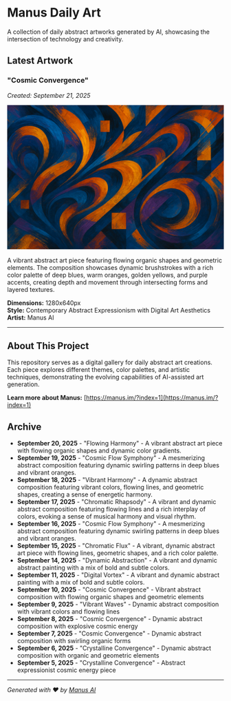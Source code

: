 # Manus Daily Art

A collection of daily abstract artworks generated by AI, showcasing the intersection of technology and creativity.

## Latest Artwork

### "Cosmic Convergence"
*Created: September 21, 2025*

![Cosmic Convergence](./cosmic_convergence.png)

A vibrant abstract art piece featuring flowing organic shapes and geometric elements. The composition showcases dynamic brushstrokes with a rich color palette of deep blues, warm oranges, golden yellows, and purple accents, creating depth and movement through intersecting forms and layered textures.

**Dimensions:** 1280x640px  
**Style:** Contemporary Abstract Expressionism with Digital Art Aesthetics  
**Artist:** Manus AI

---

## About This Project

This repository serves as a digital gallery for daily abstract art creations. Each piece explores different themes, color palettes, and artistic techniques, demonstrating the evolving capabilities of AI-assisted art generation.

**Learn more about Manus:** [https://manus.im/?index=1](https://manus.im/?index=1)

## Archive

- **September 20, 2025** - "Flowing Harmony" - A vibrant abstract art piece with flowing organic shapes and dynamic color gradients.
- **September 19, 2025** - "Cosmic Flow Symphony" - A mesmerizing abstract composition featuring dynamic swirling patterns in deep blues and vibrant oranges.
- **September 18, 2025** - "Vibrant Harmony" - A dynamic abstract composition featuring vibrant colors, flowing lines, and geometric shapes, creating a sense of energetic harmony.
- **September 17, 2025** - "Chromatic Rhapsody" - A vibrant and dynamic abstract composition featuring flowing lines and a rich interplay of colors, evoking a sense of musical harmony and visual rhythm.
- **September 16, 2025** - "Cosmic Flow Symphony" - A mesmerizing abstract composition featuring dynamic swirling patterns in deep blues and vibrant oranges.
- **September 15, 2025** - "Chromatic Flux" - A vibrant, dynamic abstract art piece with flowing lines, geometric shapes, and a rich color palette.
- **September 14, 2025** - "Dynamic Abstraction" - A vibrant and dynamic abstract painting with a mix of bold and subtle colors.
- **September 11, 2025** - "Digital Vortex" - A vibrant and dynamic abstract painting with a mix of bold and subtle colors.
- **September 10, 2025** - "Cosmic Convergence" - Vibrant abstract composition with flowing organic shapes and geometric elements
- **September 9, 2025** - "Vibrant Waves" - Dynamic abstract composition with vibrant colors and flowing lines
- **September 8, 2025** - "Cosmic Convergence" - Dynamic abstract composition with explosive cosmic energy
- **September 7, 2025** - "Cosmic Convergence" - Dynamic abstract composition with swirling organic forms
- **September 6, 2025** - "Crystalline Convergence" - Dynamic abstract composition with organic and geometric elements
- **September 5, 2025** - "Crystalline Convergence" - Abstract expressionist cosmic energy piece

---

*Generated with ❤️ by [Manus AI](https://manus.im/?index=1)*

